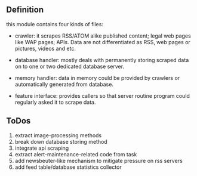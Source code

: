 Definition
-----------
this module contains four kinds of files:
* crawler: it scrapes RSS/ATOM alike published content; legal web pages like
  WAP pages; APIs. Data are not differentiated as RSS, web pages or pictures,
videos and etc.

* database handler: mostly deals with permanently storing scraped data on to
  one or two dedicated database server.

* memory handler: data in memory could be provided by crawlers or automatically
  generated from database.

* feature interface: provides callers so that server routine program could
  regularly asked it to scrape data.

ToDos
------
1. extract image-processing methods
2. break down database storing method
3. integrate api scraping
4. extract alert-maintenance-related code from task
5. add newsbeuter-like mechanism to mitigate pressure on rss servers
6. add feed table/database statistics collector
